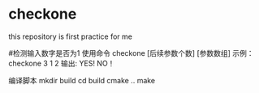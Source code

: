 # checkone
this repository is first practice for me

#检测输入数字是否为1
使用命令 checkone [后续参数个数] [参数数组]
示例：checkone 3 1 2
输出:
YES!
NO！

编译脚本
mkdir build
cd build
cmake ..
make
